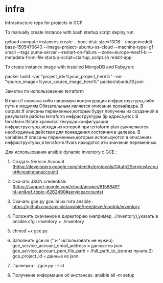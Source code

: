 # infra
Infrastructure repo for  projects in GCP

To manually create instance with bash startup script deploy,run:

gcloud compute instances create --boot-disk-size=10GB --image=reddit-base-1505470643 --image-project=ubuntu-os-cloud --machine-type=g1-small --tags puma-server --restart-on-failure --zone=europe-west1-b --metadata-from-file startup-script=startup_script.sh reddit-app

To create instance image with installed MongoDB and Ruby,run:

packer build -var "project_id=%your_project_here%" -var "source_image=%your_source_image_here%" packer/ubuntu16.json 

Заметки по использованию terraform

В main.tf описана либо напрямую конфигурация инфраструктуры,либо пути к модулям.Обязательным является описание провайдера.
В outputs.tf описаны переменные,которые будут получены из созданной в результате работы terraform инфраструктуры (ip адреса,etc).
В terraform.tfstate хранится текущая конфигурация инфраструктуры,исходя из которой при terraform plan вычисляются необходимые действия для приведения состояния в целевое.
В variables.tf описаны переменные,которые используются в описаниях инфраструктуры,в terraform.tfvars находятся эти значения переменных.

Для использования ansible dynamic inventory c GCE :

1. Создать Service Account (https://developers.google.com/identity/protocols/OAuth2ServiceAccount#creatinganaccount)
2. Скачать JSON credentials (https://support.google.com/cloud/answer/6158849?hl=en&ref_topic=6262490#serviceaccounts)
3. Скачать gce.py  gce.ini из гита ansible : https://github.com/ansible/ansible/tree/devel/contrib/inventory
4. Положить скачанное в директорию (например, ./inventory),указать в ansible.cfg : inventory = ./inventory
5. chmod +x gce.py
6. Заполнить gce.ini (" и ' использовать не нужно): 
		gce_service_account_email_address = данные из json
		gce_service_account_pem_file_path = /full_path_to_json(из пункта 2)
		gce_project_id =  данные из json
		
7. Проверка : ./gce.py --list 
8. Получение информации об инстансах: ansible all -m setup 


		
		

